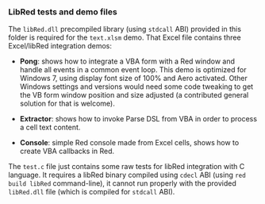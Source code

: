 ### LibRed tests and demo files

The `libRed.dll` precompiled library (using `stdcall` ABI) provided in this folder is required for the `text.xlsm` demo. That Excel file contains three Excel/libRed integration demos:

* **Pong**: shows how to integrate a VBA form with a Red window and handle all events in a common event loop. This demo is optimized for Windows 7, using display font size of 100% and Aero activated. Other Windows settings and versions would need some code tweaking to get the VB form window position and size adjusted (a contributed general solution for that is welcome).

* **Extractor**: shows how to invoke Parse DSL from VBA in order to process a cell text content.

* **Console**: simple Red console made from Excel cells, shows how to create VBA callbacks in Red.

The `test.c` file just contains some raw tests for libRed integration with C language. It requires a libRed binary compiled using `cdecl` ABI (using `red build libRed` command-line), it cannot run properly with the provided `libRed.dll` file (which is compiled for `stdcall` ABI).

